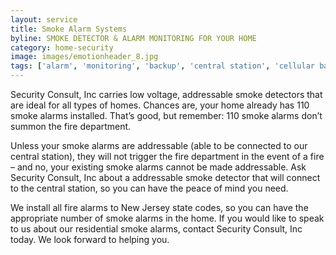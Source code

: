 ```yaml
---
layout: service
title: Smoke Alarm Systems
byline: SMOKE DETECTOR & ALARM MONITORING FOR YOUR HOME
category: home-security
image: images/emotionheader_8.jpg
tags: ['alarm', 'monitoring', 'backup', 'central station', 'cellular backup', 'voip']
---
```


Security Consult, Inc carries low voltage, addressable smoke detectors that are ideal for all types of homes. Chances are, your home already has 110 smoke alarms installed. That’s good, but remember: 110 smoke alarms don’t summon the fire department.

Unless your smoke alarms are addressable (able to be connected to our central station), they will not trigger the fire department in the event of a fire – and no, your existing smoke alarms cannot be made addressable. Ask Security Consult, Inc about a addressable smoke detector that will connect to the central station, so you can have the peace of mind you need.

We install all fire alarms to New Jersey state codes, so you can have the appropriate number of smoke alarms in the home. If you would like to speak to us about our residential smoke alarms, contact Security Consult, Inc today. We look forward to helping you.
